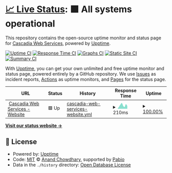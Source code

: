 # [📈 Live Status](https://status.cascadiaweb.services): <!--live status--> **🟩 All systems operational**

This repository contains the open-source uptime monitor and status page for [Cascadia Web Services](https://cascadiaweb.services), powered by [Upptime](https://github.com/upptime/upptime).

[![Uptime CI](https://github.com/Cascadia-Web-Services/monitoring/workflows/Uptime%20CI/badge.svg)](https://github.com/Cascadia-Web-Services/monitoring/actions?query=workflow%3A%22Uptime+CI%22)
[![Response Time CI](https://github.com/Cascadia-Web-Services/monitoring/workflows/Response%20Time%20CI/badge.svg)](https://github.com/Cascadia-Web-Services/monitoring/actions?query=workflow%3A%22Response+Time+CI%22)
[![Graphs CI](https://github.com/Cascadia-Web-Services/monitoring/workflows/Graphs%20CI/badge.svg)](https://github.com/Cascadia-Web-Services/monitoring/actions?query=workflow%3A%22Graphs+CI%22)
[![Static Site CI](https://github.com/Cascadia-Web-Services/monitoring/workflows/Static%20Site%20CI/badge.svg)](https://github.com/Cascadia-Web-Services/monitoring/actions?query=workflow%3A%22Static+Site+CI%22)
[![Summary CI](https://github.com/Cascadia-Web-Services/monitoring/workflows/Summary%20CI/badge.svg)](https://github.com/Cascadia-Web-Services/monitoring/actions?query=workflow%3A%22Summary+CI%22)

With [Upptime](https://upptime.js.org), you can get your own unlimited and free uptime monitor and status page, powered entirely by a GitHub repository. We use [Issues](https://github.com/Cascadia-Web-Services/monitoring/issues) as incident reports, [Actions](https://github.com/Cascadia-Web-Services/monitoring/actions) as uptime monitors, and [Pages](https://status.cascadiaweb.services) for the status page.

<!--start: status pages-->
<!-- This summary is generated by Upptime (https://github.com/upptime/upptime) -->
<!-- Do not edit this manually, your changes will be overwritten -->
<!-- prettier-ignore -->
| URL | Status | History | Response Time | Uptime |
| --- | ------ | ------- | ------------- | ------ |
| <img alt="" src="https://icons.duckduckgo.com/ip3/cascadiaweb.services.ico" height="13"> [Cascadia Web Services - Website](https://cascadiaweb.services) | 🟩 Up | [cascadia-web-services-website.yml](https://github.com/Cascadia-Web-Services/monitoring/commits/HEAD/history/cascadia-web-services-website.yml) | <details><summary><img alt="Response time graph" src="./graphs/cascadia-web-services-website/response-time-week.png" height="20"> 210ms</summary><br><a href="https://status.cascadiaweb.services/history/cascadia-web-services-website"><img alt="Response time 710" src="https://img.shields.io/endpoint?url=https%3A%2F%2Fraw.githubusercontent.com%2FCascadia-Web-Services%2Fmonitoring%2FHEAD%2Fapi%2Fcascadia-web-services-website%2Fresponse-time.json"></a><br><a href="https://status.cascadiaweb.services/history/cascadia-web-services-website"><img alt="24-hour response time 171" src="https://img.shields.io/endpoint?url=https%3A%2F%2Fraw.githubusercontent.com%2FCascadia-Web-Services%2Fmonitoring%2FHEAD%2Fapi%2Fcascadia-web-services-website%2Fresponse-time-day.json"></a><br><a href="https://status.cascadiaweb.services/history/cascadia-web-services-website"><img alt="7-day response time 210" src="https://img.shields.io/endpoint?url=https%3A%2F%2Fraw.githubusercontent.com%2FCascadia-Web-Services%2Fmonitoring%2FHEAD%2Fapi%2Fcascadia-web-services-website%2Fresponse-time-week.json"></a><br><a href="https://status.cascadiaweb.services/history/cascadia-web-services-website"><img alt="30-day response time 710" src="https://img.shields.io/endpoint?url=https%3A%2F%2Fraw.githubusercontent.com%2FCascadia-Web-Services%2Fmonitoring%2FHEAD%2Fapi%2Fcascadia-web-services-website%2Fresponse-time-month.json"></a><br><a href="https://status.cascadiaweb.services/history/cascadia-web-services-website"><img alt="1-year response time 710" src="https://img.shields.io/endpoint?url=https%3A%2F%2Fraw.githubusercontent.com%2FCascadia-Web-Services%2Fmonitoring%2FHEAD%2Fapi%2Fcascadia-web-services-website%2Fresponse-time-year.json"></a></details> | <details><summary><a href="https://status.cascadiaweb.services/history/cascadia-web-services-website">100.00%</a></summary><a href="https://status.cascadiaweb.services/history/cascadia-web-services-website"><img alt="All-time uptime 100.00%" src="https://img.shields.io/endpoint?url=https%3A%2F%2Fraw.githubusercontent.com%2FCascadia-Web-Services%2Fmonitoring%2FHEAD%2Fapi%2Fcascadia-web-services-website%2Fuptime.json"></a><br><a href="https://status.cascadiaweb.services/history/cascadia-web-services-website"><img alt="24-hour uptime 100.00%" src="https://img.shields.io/endpoint?url=https%3A%2F%2Fraw.githubusercontent.com%2FCascadia-Web-Services%2Fmonitoring%2FHEAD%2Fapi%2Fcascadia-web-services-website%2Fuptime-day.json"></a><br><a href="https://status.cascadiaweb.services/history/cascadia-web-services-website"><img alt="7-day uptime 100.00%" src="https://img.shields.io/endpoint?url=https%3A%2F%2Fraw.githubusercontent.com%2FCascadia-Web-Services%2Fmonitoring%2FHEAD%2Fapi%2Fcascadia-web-services-website%2Fuptime-week.json"></a><br><a href="https://status.cascadiaweb.services/history/cascadia-web-services-website"><img alt="30-day uptime 100.00%" src="https://img.shields.io/endpoint?url=https%3A%2F%2Fraw.githubusercontent.com%2FCascadia-Web-Services%2Fmonitoring%2FHEAD%2Fapi%2Fcascadia-web-services-website%2Fuptime-month.json"></a><br><a href="https://status.cascadiaweb.services/history/cascadia-web-services-website"><img alt="1-year uptime 100.00%" src="https://img.shields.io/endpoint?url=https%3A%2F%2Fraw.githubusercontent.com%2FCascadia-Web-Services%2Fmonitoring%2FHEAD%2Fapi%2Fcascadia-web-services-website%2Fuptime-year.json"></a></details>

<!--end: status pages-->

[**Visit our status website →**](https://status.cascadiaweb.services)

## 📄 License

- Powered by: [Upptime](https://github.com/upptime/upptime)
- Code: [MIT](./LICENSE) © [Anand Chowdhary](https://anandchowdhary.com), supported by [Pabio](https://pabio.com)
- Data in the `./history` directory: [Open Database License](https://opendatacommons.org/licenses/odbl/1-0/)
